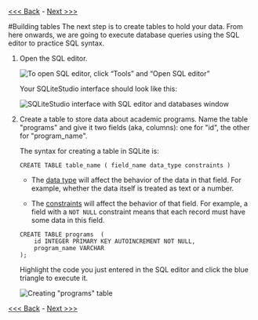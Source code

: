[<<< Back](https://github.com/GCDigitalFellows/GCDRI_databases/blob/master/sections/1-builddb.md) - [Next >>>](https://github.com/GCDigitalFellows/GCDRI_databases/blob/master/sections/3-insertdata.md) 

#Building tables
The next step is to create tables to hold your data. From here onwards, we are going to execute database queries using the SQL editor to practice SQL syntax.  
  

1. Open the SQL editor.  

	![To open SQL editor, click “Tools” and “Open SQL editor”](https://github.com/GCDigitalFellows/GCDRI_databases/blob/master/images/open_sql_ed.png)  

	Your SQLiteStudio interface should look like this:  

	![SQLiteStudio interface with SQL editor and databases window](https://github.com/GCDigitalFellows/GCDRI_databases/blob/master/images/sqlite_wkspace.png)  


2. Create a table to store data about academic programs. Name the table "programs" and give it two fields (aka, columns): one for "id", the other for "program_name".

	The syntax for creating a table in SQLite is:

	`CREATE TABLE table_name ( field_name data_type constraints )`  

	- The [data type](https://www.sqlite.org/datatype3.html) will affect the behavior of the data in that field. For example, whether the data itself is treated as text or a number.  

	- The [constraints](http://www.tutorialspoint.com/sqlite/sqlite_constraints.htm) will affect the behavior of that field. For example, a field with a `NOT NULL` constraint means that each record must have some data in this field.   
	
	```
	CREATE TABLE programs  (  
		id INTEGER PRIMARY KEY AUTOINCREMENT NOT NULL,  
		program_name VARCHAR  
	);
	```

	Highlight the code you just entered in the SQL editor and click the blue triangle to execute it.  

	
	![Creating "programs" table](https://github.com/GCDigitalFellows/GCDRI_databases/blob/master/images/create_table.png)  
	
[<<< Back](https://github.com/GCDigitalFellows/GCDRI_databases/blob/master/sections/1-builddb.md) - [Next >>>](https://github.com/GCDigitalFellows/GCDRI_databases/blob/master/sections/3-insertdata.md)  